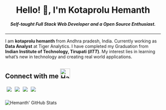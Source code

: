 <h1 align='center'> Hello! 👋, I'm Kotaprolu Hemanth </h1>
<h5 align="center"> Self-taught Full Stack Web Developer and a Open Source Enthusiast. </h5>
<hr>

I am **kotaprolu hemanth** from Andhra pradesh, India. Currently working as **Data Analyst** at Tiger Analytics. I have completed my Graduation from **Indian Institute of Technology, Tirupati (*IITT*)**.  My interest lies in learning what’s new in technology and creating real world applications.

## Connect with me <img src="https://user-images.githubusercontent.com/92506047/192497801-4790be4c-9f96-4b4b-8eae-cdfbcee4efa1.gif" alt="Handshake" height="32px">

<a href="https://www.linkedin.com/in/kotaprolu-hemanth-582b511a6/" target="blank" >
  <img align="left" style="margin:5px" src="https://img.shields.io/badge/LinkedIn-0077B5?style=for-the-badge&logo=linkedin&logoColor=white" />
  </a>
<a href="https://twitter.com/theKotaprolu" target="blank" >
    <img align="left" style="margin:5px" src="https://img.shields.io/badge/Twitter-1DA1F2?style=for-the-badge&logo=twitter&logoColor=white"/>
  </a>
  <a href="https://hashnode.com/@Kotaproluhemanth" target="_blank">
    <img align="left" style="margin:5px"  src="https://img.shields.io/badge/Hashnode-2962FF?style=for-the-badge&logo=hashnode&logoColor=white" />
  </a>
  <a href="https://dev.to/hemanthkotaprolu">
    <img align="left" style="margin:5px" src="https://img.shields.io/badge/dev.to-0A0A0A?style=for-the-badge&logo=devdotto&logoColor=white" />
  </a>
<br><br>

![Hemanth' GitHub Stats](https://github-readme-stats.vercel.app/api?username=hemanthkotaprolu&show_icons=true&theme=algolia&count_private=true)

